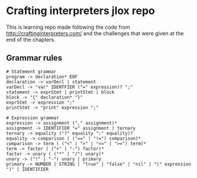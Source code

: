 # Crafting interpreters jlox repo

This is learning repo made following the code from http://craftinginterpreters.com/ and the challenges that were given at the end of the chapters.

## Grammar rules
```
# Statement grammar
program -> declaration* EOF
declaration -> varDecl | statement
varDecl -> "var" IDENTFIER ("=" expression)? ";"
statement -> exprStmt | printStmt | block
block -> "{" declaration* "}"
exprStmt -> expression ";"
printStmt -> "print" expression ";"

# Expression grammar
expression -> assignment ("," assignment)*
assignment -> IDENTIFIER "=" assignment | ternary
ternary -> equality ("?" equality ":" equality)?
equality -> comparison ( ("==" | "!=") comparison)*
comparison -> term ( ("<" | ">" | "<=" | ">=") term)*
term -> factor ( ("+" | "-") factor)*
factor -> unary ( ("*" | "/") unary)*
unary -> ("!" | "-") unary | primary
primary -> NUMBER | STRING | "true" | "false" | "nil" | "(" expression ")" | IDENTIFIER
```
